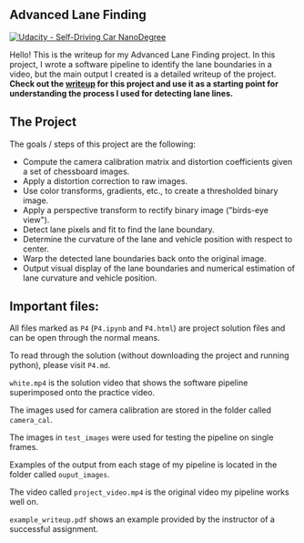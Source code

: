 ## Advanced Lane Finding
[![Udacity - Self-Driving Car NanoDegree](https://s3.amazonaws.com/udacity-sdc/github/shield-carnd.svg)](http://www.udacity.com/drive)


Hello! This is the writeup for my Advanced Lane Finding project. In this project, I wrote a software pipeline to identify the lane boundaries in a video, but the main output I created is a detailed writeup of the project.  **Check out the [writeup](https://github.com/udacity/CarND-Advanced-Lane-Lines/blob/master/P4.md) for this project and use it as a starting point for understanding the process I used for detecting lane lines.**

The Project
---

The goals / steps of this project are the following:

* Compute the camera calibration matrix and distortion coefficients given a set of chessboard images.
* Apply a distortion correction to raw images.
* Use color transforms, gradients, etc., to create a thresholded binary image.
* Apply a perspective transform to rectify binary image ("birds-eye view").
* Detect lane pixels and fit to find the lane boundary.
* Determine the curvature of the lane and vehicle position with respect to center.
* Warp the detected lane boundaries back onto the original image.
* Output visual display of the lane boundaries and numerical estimation of lane curvature and vehicle position.

Important files:
---
All files marked as `P4` (`P4.ipynb` and `P4.html`) are project solution files and can be open through the normal means.

To read through the solution (without downloading the project and running python), please visit `P4.md`.

`white.mp4` is the solution video that shows the software pipeline superimposed onto the practice video.

The images used for camera calibration are stored in the folder called `camera_cal`.  

The images in `test_images` were used for testing the pipeline on single frames. 

Examples of the output from each stage of my pipeline is located in the folder called `ouput_images`. 

The video called `project_video.mp4` is the original video my pipeline works well on.  

`example_writeup.pdf` shows an example provided by the instructor of a successful assignment.

